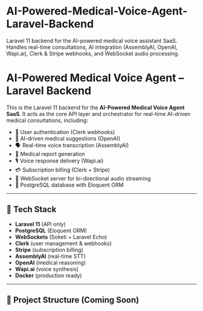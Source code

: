 # AI-Powered-Medical-Voice-Agent-Laravel-Backend
Laravel 11 backend for the AI-powered medical voice assistant SaaS. Handles real-time consultations, AI integration (AssemblyAI, OpenAI, Wapi.ai), Clerk &amp; Stripe webhooks, and WebSocket audio processing.

# AI-Powered Medical Voice Agent – Laravel Backend

This is the Laravel 11 backend for the **AI-Powered Medical Voice Agent SaaS**. It acts as the core API layer and orchestrator for real-time AI-driven medical consultations, including:

- 🔐 User authentication (Clerk webhooks)
- 🧠 AI-driven medical suggestions (OpenAI)
- 🗣️ Real-time voice transcription (AssemblyAI)
- 🧾 Medical report generation
- 🎙️ Voice response delivery (Wapi.ai)
- 💳 Subscription billing (Clerk + Stripe)
- 🔄 WebSocket server for bi-directional audio streaming
- 🧱 PostgreSQL database with Eloquent ORM

---

## 🔧 Tech Stack

- **Laravel 11** (API only)
- **PostgreSQL** (Eloquent ORM)
- **WebSockets** (Soketi + Laravel Echo)
- **Clerk** (user management & webhooks)
- **Stripe** (subscription billing)
- **AssemblyAI** (real-time STT)
- **OpenAI** (medical reasoning)
- **Wapi.ai** (voice synthesis)
- **Docker** (production ready)

---

## 📁 Project Structure (Coming Soon)
